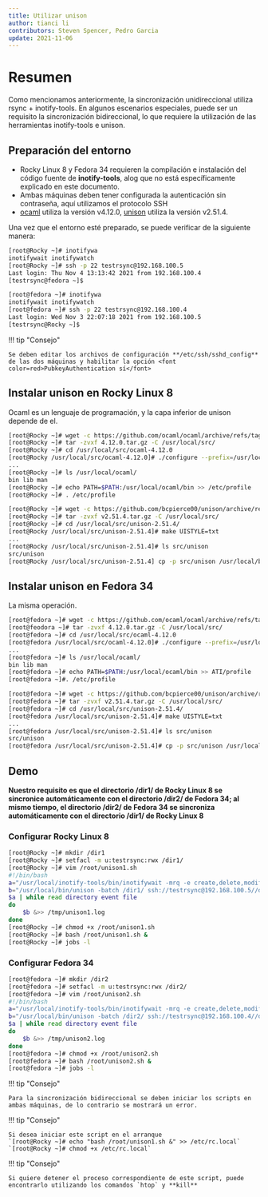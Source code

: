 ```yaml
---
title: Utilizar unison
author: tianci li
contributors: Steven Spencer, Pedro Garcia
update: 2021-11-06
---
```


# Resumen

Como mencionamos anteriormente, la sincronización unidireccional utiliza rsync + inotify-tools. En algunos escenarios especiales, puede ser un requisito la sincronización bidireccional, lo que requiere la utilización de las herramientas inotify-tools e unison.

## Preparación del entorno

* Rocky Linux 8 y Fedora 34 requieren la compilación e instalación del código fuente de **inotify-tools**, alog que no está específicamente explicado en este documento.
* Ambas máquinas deben tener configurada la autenticación sin contraseña, aquí utilizamos el protocolo SSH
* [ocaml](https://github.com/ocaml/ocaml/) utiliza la versión v4.12.0, [unison](https://github.com/bcpierce00/unison/) utiliza la versión v2.51.4.

Una vez que el entorno esté preparado, se puede verificar de la siguiente manera:

```bash
[root@Rocky ~]# inotifywa
inotifywait inotifywatch
[root@Rocky ~]# ssh -p 22 testrsync@192.168.100.5
Last login: Thu Nov 4 13:13:42 2021 from 192.168.100.4
[testrsync@fedora ~]$
```

```bash
[root@fedora ~]# inotifywa
inotifywait inotifywatch
[root@fedora ~]# ssh -p 22 testrsync@192.168.100.4
Last login: Wed Nov 3 22:07:18 2021 from 192.168.100.5
[testrsync@Rocky ~]$
```

!!! tip "Consejo"

    Se deben editar los archivos de configuración **/etc/ssh/sshd_config** de las dos máquinas y habilitar la opción <font color=red>PubkeyAuthentication sí</font>

## Instalar unison en Rocky Linux 8

Ocaml es un lenguaje de programación, y la capa inferior de unison depende de el.

```bash
[root@Rocky ~]# wget -c https://github.com/ocaml/ocaml/archive/refs/tags/4.12.0.tar.gz
[root@Rocky ~]# tar -zvxf 4.12.0.tar.gz -C /usr/local/src/
[root@Rocky ~]# cd /usr/local/src/ocaml-4.12.0
[root@Rocky /usr/local/src/ocaml-4.12.0]# ./configure --prefix=/usr/local/ocaml && make world opt && make install
...
[root@Rocky ~]# ls /usr/local/ocaml/
bin lib man
[root@Rocky ~]# echo PATH=$PATH:/usr/local/ocaml/bin >> /etc/profile
[root@Rocky ~]# . /etc/profile
```

```bash
[root@Rocky ~]# wget -c https://github.com/bcpierce00/unison/archive/refs/tags/v2.51.4.tar.gz
[root@Rocky ~]# tar -zvxf v2.51.4.tar.gz -C /usr/local/src/
[root@Rocky ~]# cd /usr/local/src/unison-2.51.4/
[root@Rocky /usr/local/src/unison-2.51.4]# make UISTYLE=txt
...
[root@Rocky /usr/local/src/unison-2.51.4]# ls src/unison
src/unison
[root@Rocky /usr/local/src/unison-2.51.4] cp -p src/unison /usr/local/bin
```

## Instalar unison en Fedora 34

La misma operación.

```bash
[root@fedora ~]# wget -c https://github.com/ocaml/ocaml/archive/refs/tags/4.12.0.tar.gz
[root@feodora ~]# tar -zvxf 4.12.0.tar.gz -C /usr/local/src/
[root@fedora ~]# cd /usr/local/src/ocaml-4.12.0
[root@fedora /usr/local/src/ocaml-4.12.0]# ./configure --prefix=/usr/local/ocaml && make world opt && make install
...
[root@fedora ~]# ls /usr/local/ocaml/
bin lib man
[root@fedora ~]# echo PATH=$PATH:/usr/local/ocaml/bin >> ATI/profile
[root@fedora ~]#. /etc/profile
```

```bash
[root@fedora ~]# wget -c https://github.com/bcpierce00/unison/archive/refs/tags/v2.51.4.tar.gz
[root@fedora ~]# tar -zvxf v2.51.4.tar.gz -C /usr/local/src/
[root@fedora ~]# cd /usr/local/src/unison-2.51.4/
[root@fedora /usr/local/src/unison-2.51.4]# make UISTYLE=txt
...
[root@fedora /usr/local/src/unison-2.51.4]# ls src/unison
src/unison
[root@fedora /usr/local/src/unison-2.51.4]# cp -p src/unison /usr/local/bin
```


## Demo

**Nuestro requisito es que el directorio /dir1/ de Rocky Linux 8 se sincronice automáticamente con el directorio /dir2/ de Fedora 34; al mismo tiempo, el directorio /dir2/ de Fedora 34 se sincroniza automáticamente con el directorio /dir1/ de Rocky Linux 8**

### Configurar Rocky Linux 8

```bash
[root@Rocky ~]# mkdir /dir1
[root@Rocky ~]# setfacl -m u:testrsync:rwx /dir1/
[root@Rocky ~]# vim /root/unison1.sh
#!/bin/bash
a="/usr/local/inotify-tools/bin/inotifywait -mrq -e create,delete,modify,move /dir1/"
b="/usr/local/bin/unison -batch /dir1/ ssh://testrsync@192.168.100.5//dir2"
$a | while read directory event file
do
    $b &>> /tmp/unison1.log
done
[root@Rocky ~]# chmod +x /root/unison1.sh
[root@Rocky ~]# bash /root/unison1.sh &
[root@Rocky ~]# jobs -l
```

### Configurar Fedora 34

```bash
[root@fedora ~]# mkdir /dir2
[root@fedora ~]# setfacl -m u:testrsync:rwx /dir2/
[root@fedora ~]# vim /root/unison2.sh
#!/bin/bash
a="/usr/local/inotify-tools/bin/inotifywait -mrq -e create,delete,modify,move /dir2/"
b="/usr/local/bin/unison -batch /dir2/ ssh://testrsync@192.168.100.4//dir1"
$a | while read directory event file
do
    $b &>> /tmp/unison2.log
done
[root@fedora ~]# chmod +x /root/unison2.sh
[root@fedora ~]# bash /root/unison2.sh &
[root@fedora ~]# jobs -l
```

!!! tip "Consejo"

    Para la sincronización bidireccional se deben iniciar los scripts en ambas máquinas, de lo contrario se mostrará un error.

!!! tip "Consejo"

    Si desea iniciar este script en el arranque
    `[root@Rocky ~]# echo "bash /root/unison1.sh &" >> /etc/rc.local`
    `[root@Rocky ~]# chmod +x /etc/rc.local`

!!! tip "Consejo"

    Si quiere detener el proceso correspondiente de este script, puede encontrarlo utilizando los comandos `htop` y **kill**

